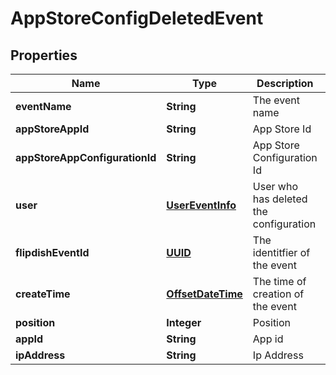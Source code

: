 
# AppStoreConfigDeletedEvent

## Properties
Name | Type | Description | Notes
------------ | ------------- | ------------- | -------------
**eventName** | **String** | The event name |  [optional]
**appStoreAppId** | **String** | App Store Id |  [optional]
**appStoreAppConfigurationId** | **String** | App Store Configuration Id |  [optional]
**user** | [**UserEventInfo**](UserEventInfo.md) | User who has deleted the configuration |  [optional]
**flipdishEventId** | [**UUID**](UUID.md) | The identitfier of the event |  [optional]
**createTime** | [**OffsetDateTime**](OffsetDateTime.md) | The time of creation of the event |  [optional]
**position** | **Integer** | Position |  [optional]
**appId** | **String** | App id |  [optional]
**ipAddress** | **String** | Ip Address |  [optional]



